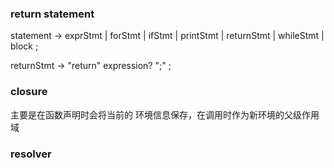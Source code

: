 ### return statement

statement      → exprStmt | forStmt | ifStmt | printStmt | returnStmt | whileStmt | block ;

returnStmt     → "return" expression? ";" ;

### closure
主要是在函数声明时会将当前的 环境信息保存，在调用时作为新环境的父级作用域

### resolver